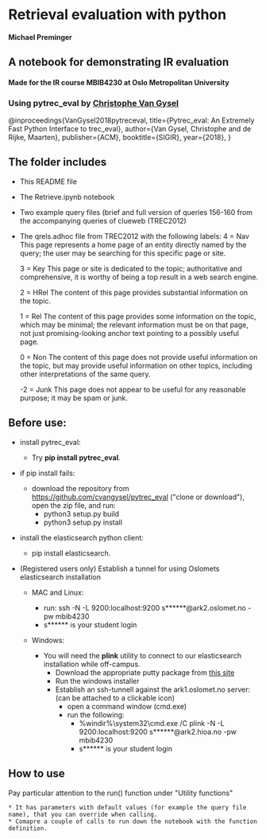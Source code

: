 # Retrieval evaluation with python
#### Michael Preminger

## A notebook for demonstrating IR evaluation 

#### Made for the IR course MBIB4230 at Oslo Metropolitan University

### Using pytrec_eval by <a href="http://chri.stophr.be/">Christophe Van Gysel</a> <div class="cite2c-biblio"></div><div class="cite2c-biblio"></div> 
@inproceedings{VanGysel2018pytreceval,
  title={Pytrec\_eval: An Extremely Fast Python Interface to trec\_eval},
  author={Van Gysel, Christophe and de Rijke, Maarten},
  publisher={ACM},
  booktitle={SIGIR},
  year={2018},
}

## The folder includes
* This README file
* The Retrieve.ipynb notebook
* Two example query files (brief and full version of queries 156-160 from the accompanying queries of clueweb (TREC2012)
* The qrels.adhoc file from TREC2012 with the following labels:
    4 = Nav This page represents a home page of an entity directly named by the query; the user may be searching for this specific page or site.

    3 = Key This page or site is dedicated to the topic; authoritative and comprehensive, it is worthy of being a top result in a web search engine.

    2 = HRel The content of this page provides substantial information on the topic.

    1 = Rel The content of this page provides some information on the topic, which may be minimal; the relevant information must be on that page, not just promising-looking anchor text pointing to a possibly useful page.

    0 = Non The content of this page does not provide useful information on the topic, but may provide useful information on other topics, including other interpretations of the same query.

    -2 = Junk This page does not appear to be useful for any reasonable purpose; it may be spam or junk.


## Before use:
* install pytrec_eval: 
  * Try **pip install pytrec_eval**.
* if pip install fails:
  * download the repository from https://github.com/cvangysel/pytrec_eval ("clone or download"), open the zip file, and run:
    * python3 setup.py build
    * python3 setup.py install

* install the elasticsearch python client: 
  * pip install elasticsearch.




* (Registered users only) Establish a tunnel for using Oslomets elasticsearch installation
  
  * MAC and Linux: 
  
    * run: ssh -N  -L 9200:localhost:9200 s******@ark2.oslomet.no -pw mbib4230
    * s****** is your student login
  * Windows: 
    * You will need the **plink** utility to connect to our elasticsearch installation while off-campus.
	  * Download the appropriate putty package from [this site](https://www.chiark.greenend.org.uk/~sgtatham/putty/latest.html)
	  * Run the windows installer
	  * Establish an ssh-tunnell against the ark1.oslomet.no server: (can be attached to a clickable icon)
	    * open a command window (cmd.exe)
	    * run the following: 
		  * %windir%\system32\cmd.exe /C plink -N  -L 9200:localhost:9200 s******@ark2.hioa.no -pw mbib4230
		  * s****** is your student login


## How to use
Pay particular attention to the run() function under "Utility functions"

    * It has parameters with default values (for example the query file name), that you can override when calling. 
    * Comapre a couple of calls to run down the notebook with the function definition. 



